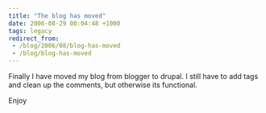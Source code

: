 ```yaml
---
title: "The blog has moved"
date: 2006-08-29 00:04:48 +1000
tags: legacy
redirect_from:
 - /blog/2006/08/blog-has-moved
 - /blog/blog-has-moved
---
```


Finally I have moved my blog from blogger to drupal. I still have to add tags and clean up the comments, but otherwise its functional.



Enjoy

